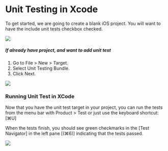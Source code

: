
# Unit Testing in Xcode

To get started, we are going to create a blank iOS project. You will want to have the include unit tests checkbox checked.

![](https://raw.githubusercontent.com/sparkouttech/ios_unit_testing_sample/master/unitest1.png)

##### If already have project, and want to add unit test

1.	Go to File > New > Target.
2.	Select Unit Testing Bundle.
3.	Click Next.

![](https://raw.githubusercontent.com/sparkouttech/ios_unit_testing_sample/master/unitest2.png)

### Running Unit Test in XCode

Now that you have the unit test target in your project, you can run the tests from the menu bar with Product > Test or just use the keyboard shortcut:[⌘U]

When the tests finish, you should see green checkmarks in the [Test Navigator] in the left pane [(⌘6)] indicating that the tests passed.

![](https://raw.githubusercontent.com/sparkouttech/ios_unit_testing_sample/master/unitest3.png)
